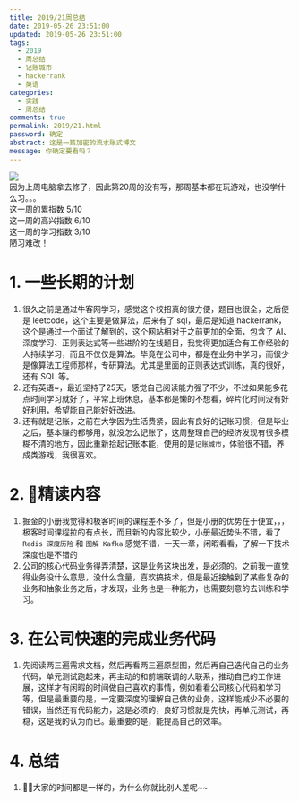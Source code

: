 ```yaml
---
title: 2019/21周总结
date: 2019-05-26 23:51:00
updated: 2019-05-26 23:51:00
tags:
  - 2019
  - 周总结
  - 记账城市
  - hackerrank
  - 英语
categories: 
  - 实践
  - 周总结
comments: true
permalink: 2019/21.html  
password: 确定
abstract: 这是一篇加密的流水账式博文
message: 你确定要看吗？
---
```


![][0]  
因为上周电脑拿去修了，因此第20周的没有写，那周基本都在玩游戏，也没学什么习。。。  
这一周的累指数 5/10  
这一周的高兴指数 6/10   
这一周的学习指数 3/10  
陋习难改！

<!--more-->

# 1. 一些长期的计划

1. 很久之前是通过牛客网学习，感觉这个校招真的很方便，题目也很全，之后便是 leetcode，这个主要是做算法，后来有了 sql，最后是知道 hackerrank，这个是通过一个面试了解到的，这个网站相对于之前更加的全面，包含了 AI、深度学习、正则表达式等一些进阶的在线题目，我觉得更加适合有工作经验的人持续学习，而且不仅仅是算法。毕竟在公司中，都是在业务中学习，而很少是像算法工程师那样，专研算法。尤其是里面的正则表达式训练，真的很好，还有 SQL 等。
2. 还有英语~，最近坚持了25天，感觉自己阅读能力强了不少，不过如果能多花点时间学习就好了，平常上班休息，基本都是懒的不想看，碎片化时间没有好好利用，希望能自己能好好改进。
3. 还有就是记账，之前在大学因为生活费紧，因此有良好的记账习惯，但是毕业之后，基本赚的都够用，就没怎么记账了，这周整理自己的经济发现有很多模糊不清的地方，因此重新拾起记账本能，使用的是`记账城市`，体验很不错，养成类游戏，我很喜欢。

# 2. 精读内容

1. 掘金的小册我觉得和极客时间的课程差不多了，但是小册的优势在于便宜，，，极客时间课程拉的有点长，而且新的内容比较少，小册最近势头不错，看了`Redis 深度历险` 和 `图解 Kafka` 感觉不错，一天一章，闲暇看看，了解一下技术深度也是不错的
2. 公司的核心代码业务得弄清楚，这是业务这块出发，是必须的。之前我一直觉得业务没什么意思，没什么含量，喜欢搞技术，但是最近接触到了某些复杂的业务和抽象业务之后，才发现，业务也是一种能力，也需要刻意的去训练和学习。

# 3. 在公司快速的完成业务代码

1. 先阅读两三遍需求文档，然后再看两三遍原型图，然后再自己迭代自己的业务代码，单元测试跑起来，再主动的和前端联调的人联系，推动自己的工作进展，这样才有闲暇的时间做自己喜欢的事情，例如看看公司核心代码和学习等，但是最重要的是，一定要深度的理解自己做的业务，这样能减少不必要的错误，当然还有代码能力，这是必须的，良好习惯就是先快，再单元测试，再稳，这是我的认为而已。最重要的是，能提高自己的效率。

# 4. 总结

1. 大家的时间都是一样的，为什么你就比别人差呢~~

[0]: https://leran2deeplearnjavawebtech.oss-cn-beijing.aliyuncs.com/background/2019-05-24%E5%81%9A%E7%9A%84%E9%9D%A2.jpg